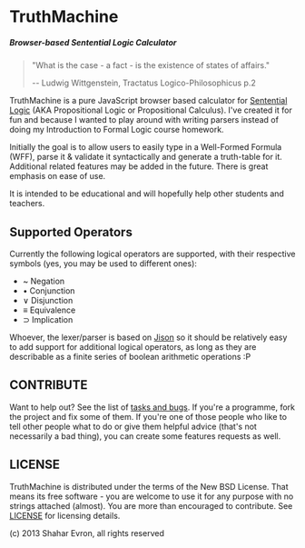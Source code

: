 TruthMachine
==========================================================
#####   Browser-based Sentential Logic Calculator    #####

>  "What is the case - a fact - is the existence of states of affairs."
>
>  -- Ludwig Wittgenstein, Tractatus Logico-Philosophicus p.2

TruthMachine is a pure JavaScript browser based calculator for
[Sentential Logic](http://www.iep.utm.edu/prop-log/) (AKA Propositional Logic
or Propositional Calculus). I've created it for fun and because I wanted to
play around with writing parsers instead of doing my Introduction to Formal
Logic course homework.

Initially the goal is to allow users to easily type in a Well-Formed Formula
(WFF), parse it & validate it syntactically and generate a truth-table for
it. Additional related features may be added in the future. There is great
emphasis on ease of use.

It is intended to be educational and will hopefully help other students and
teachers.


Supported Operators
-------------------
Currently the following logical operators are supported, with their respective
symbols (yes, you may be used to different ones):

 - ~ Negation
 - • Conjunction
 - ∨ Disjunction
 - ≡ Equivalence
 - ⊃ Implication

Whoever, the lexer/parser is based on [Jison](http://zaach.github.io/jison/) so it
should be relatively easy to add support for additional logical operators, as
long as they are describable as a finite series of boolean arithmetic operations :P


CONTRIBUTE
----------
Want to help out? See the list of [tasks and bugs](https://github.com/shevron/truthmachine/issues).
If you're a programme, fork the project and fix some of them. If you're one of those
people who like to tell other people what to do or give them helpful advice (that's
not necessarily a bad thing), you can create some features requests as well.


LICENSE
-------
TruthMachine is distributed under the terms of the New BSD License. That means
its free software - you are welcome to use it for any purpose with no strings
attached (almost). You are more than encouraged to contribute. See
[LICENSE](https://github.com/shevron/truthmachine/blob/master/LICENSE.md)
for licensing details.

 (c) 2013 Shahar Evron, all rights reserved

